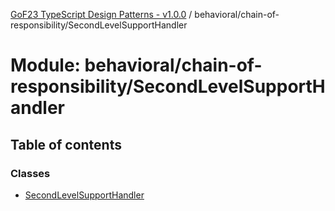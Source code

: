 [GoF23 TypeScript Design Patterns - v1.0.0](../README.md) / behavioral/chain-of-responsibility/SecondLevelSupportHandler

# Module: behavioral/chain-of-responsibility/SecondLevelSupportHandler

## Table of contents

### Classes

- [SecondLevelSupportHandler](../classes/behavioral_chain_of_responsibility_SecondLevelSupportHandler.SecondLevelSupportHandler.md)
